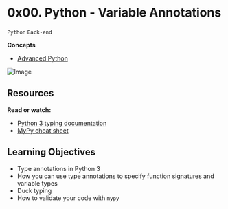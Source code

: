 # 0x00. Python - Variable Annotations
`Python` `Back-end`

**Concepts**
* [Advanced Python](https://intranet.alxswe.com/concepts/554)

![Image](https://i.redd.it/y9y25tefi5401.png)

## Resources
**Read or watch:**
* [Python 3 typing documentation](https://docs.python.org/3/library/typing.html)
* [MyPy cheat sheet](https://mypy.readthedocs.io/en/latest/cheat_sheet_py3.html)

## Learning Objectives
* Type annotations in Python 3
* How you can use type annotations to specify function signatures and variable types
* Duck typing
* How to validate your code with `mypy`
